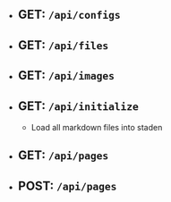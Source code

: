 
- ## GET: `/api/configs`
- ## GET: `/api/files`
- ## GET: `/api/images`
- ## GET: `/api/initialize`
	- Load all markdown files into staden
- ## GET: `/api/pages`
- ## POST: `/api/pages`
